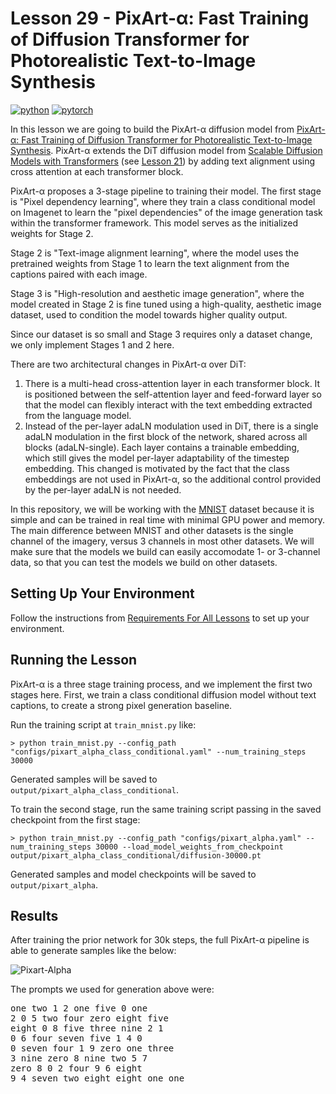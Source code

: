 # Lesson 29 - PixArt-α: Fast Training of Diffusion Transformer for Photorealistic Text-to-Image Synthesis

[![python](https://img.shields.io/badge/Python-3.9-3776AB.svg?style=flat&logo=python&logoColor=white)](https://www.python.org)
[![pytorch](https://img.shields.io/badge/PyTorch-2.0.0-EE4C2C.svg?style=flat&logo=pytorch)](https://pytorch.org)

In this lesson we are going to build the PixArt-α diffusion model from [PixArt-α: Fast Training of Diffusion Transformer for Photorealistic Text-to-Image Synthesis](https://arxiv.org/abs/2310.00426). PixArt-α extends the DiT diffusion model from [Scalable Diffusion Models with Transformers](https://arxiv.org/abs/2212.09748) (see [Lesson 21](https://github.com/swookey-thinky/mindiffusion/tree/main/lesson_21)) by adding text alignment using cross attention at each transformer block.

PixArt-α proposes a 3-stage pipeline to training their model. The first stage is "Pixel dependency learning", where they train a class conditional model on Imagenet to learn the "pixel dependencies" of the image generation task within the transformer framework. This model serves as the initialized weights for Stage 2.

Stage 2 is "Text-image alignment learning", where the model uses the pretrained weights from Stage 1 to learn the text alignment from the captions paired with each image.

Stage 3 is "High-resolution and aesthetic image generation", where the model created in Stage 2 is fine tuned using a high-quality, aesthetic image dataset, used to condition the model towards higher quality output.

Since our dataset is so small and Stage 3 requires only a dataset change, we only implement Stages 1 and 2 here.

There are two architectural changes in PixArt-α over DiT:

1. There is a multi-head cross-attention layer in each transformer block. It is positioned between the self-attention layer and feed-forward layer so that the model can flexibly interact with the text embedding extracted from the language model. 
2. Instead of the per-layer adaLN modulation used in DiT, there is a single adaLN modulation in the first block of the network, shared across all blocks (adaLN-single). Each layer contains a trainable embedding, which still gives the model per-layer adaptability of the timestep embedding. This changed is motivated by the fact that the class embeddings are not used in PixArt-α, so the additional control provided by the per-layer adaLN is not needed.

In this repository, we will be working with the [MNIST](https://en.wikipedia.org/wiki/MNIST_database) dataset because it is simple and can be trained in real time with minimal GPU power and memory. The main difference between MNIST and other datasets is the single channel of the imagery, versus 3 channels in most other datasets. We will make sure that the models we build can easily accomodate 1- or 3-channel data, so that you can test the models we build on other datasets.

## Setting Up Your Environment

Follow the instructions from [Requirements For All Lessons](https://github.com/swookey-thinky/mindiffusion?tab=readme-ov-file#requirements-for-all-lessons) to set up your environment.

## Running the Lesson

PixArt-α is a three stage training process, and we implement the first two stages here. First, we train a class conditional diffusion model without text captions, to create a strong pixel generation baseline.

Run the training script at `train_mnist.py` like:

```
> python train_mnist.py --config_path "configs/pixart_alpha_class_conditional.yaml" --num_training_steps 30000
```

Generated samples will be saved to `output/pixart_alpha_class_conditional`.

To train the second stage, run the same training script passing in the saved checkpoint from the first stage:

```
> python train_mnist.py --config_path "configs/pixart_alpha.yaml" --num_training_steps 30000 --load_model_weights_from_checkpoint output/pixart_alpha_class_conditional/diffusion-30000.pt
```

Generated samples and model checkpoints will be saved to `output/pixart_alpha`.

## Results

After training the prior network for 30k steps, the full PixArt-α pipeline is able to generate samples like the below:

![Pixart-Alpha](https://drive.google.com/uc?export=view&id=17hrD-Zxreb7XNpETWE4MdfVeqs1fnQXu)

The prompts we used for generation above were:

<pre>
one two 1 2 one five 0 one 
2 0 5 two four zero eight five 
eight 0 8 five three nine 2 1 
0 6 four seven five 1 4 0 
0 seven four 1 9 zero one three 
3 nine zero 8 nine two 5 7 
zero 8 0 2 four 9 6 eight 
9 4 seven two eight eight one one 
</pre>
